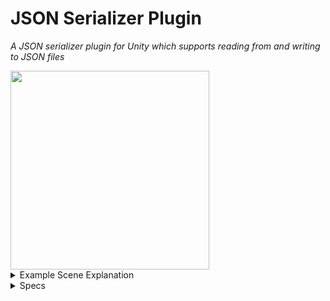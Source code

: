 # JSON Serializer Plugin 
<i>A JSON serializer plugin for Unity which supports reading from and writing to JSON files</i>

<img src="https://raw.githubusercontent.com/Persomatey/JSONSerializerPlugin/main/Logo/JSONSerializerPluginLogo.png" width="318"/>

<details>
<summary>Example Scene Explanation</summary>
<blockquote>

<details>
<summary>JSON Reader</summary>
<blockquote>

<img src="https://raw.githubusercontent.com/Persomatey/JSONSerializerPlugin/main/Images/ReadFileImg.png" width="860"/>

</blockquote>
</details> 

<details>
<summary>JSON Writer</summary>
<blockquote>

<img src="https://raw.githubusercontent.com/Persomatey/JSONSerializerPlugin/main/Images/WriteFileImg.png" width="860"/>

</blockquote>
</details>

</blockquote>
</details>

<details>
<summary>Specs</summary>
<blockquote>
	
Unity 2020.3.32f1
- Windows: https://download.unity3d.com/download_unity/12f8b0834f07/UnityDownloadAssistant-2020.3.32f1.exe 
- Mac: https://download.unity3d.com/download_unity/12f8b0834f07/UnityDownloadAssistant-2020.3.32f1.dmg 
- Unity HUB: unityhub://2020.3.32f1/12f8b0834f07 

SLN solution in Visual Studio Community 2019 Preview 
https://visualstudio.microsoft.com/vs/community/
	
</blockquote>
</details> 
